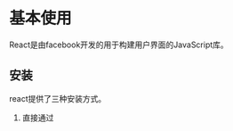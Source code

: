 # 基本使用

React是由facebook开发的用于构建用户界面的JavaScript库。

## 安装

react提供了三种安装方式。

1. 直接通过<script>标签引入react包。
2. 通过npm安装。
3. 使用create-react-app工具来构建一个基础的react开发环境。

## 组件

React的组件分为两种：**函数组件**和**类组件**。 

### 创建组件

#### 函数组件

函数组件是一个Javascript函数，它接受一个props对象作为参数。并返回一个react元素。这里的props对象包含了组件上定义的属性。

```jsx
// 定义了一个头像组件。组件名称开头字母必须大写，以区分html标签 
function Head(props) {    
    return (<div>             
        <img src="props.user.headUrl"></img>             
        <span>{props.user.userName}</span>            
        <div>); 
}  
```

#### 类组件

react还可以使用ES6的class定义组件,必须继承React.Component类。

```jsx
class head extends React.Component {  
    render() {    
        return <h1>hello, {props.user.userName}</h1>
    } 
}
```

React 元素是[不可变对象](https://en.wikipedia.org/wiki/Immutable_object)。一旦被创建，你就无法更改它的子元素或者属性。一个元素就像电影的单帧：它代表了某个特定时刻的 UI。

> 组件名称必须以大写字母开头。React 会将以小写字母开头的组件视为原生 DOM 标签。例如，
>
> `<div/> `代表 HTML 的 div 标签，而`<Welcome/>` 则代表一个组件，并且需在作用域内使用 Welcome。

### 受控组件与非受控组件

在学习React过程中，我们必然能够看到受控组件与非受控组件的概念。也许初看官方文档或许的确有些令人迷茫的地方。那么什么是受控组件与非受控组件呢？

 在html元素中，通常能够与用户进行数据交互的就只有表单元素了，而在表单元素中，无论是能够接收用户输入文本数据的`<input/>`元素还是能够让用户进行选择的`<select/>`元素，它的内部都会维护一个变量（在React语境下称为state），这个变量存储着用户交互的数据。而React为了实现数据的双向绑定，必然要将数据保存在自定义的state组件中。这种由React控制表单值的组件就被称为**受控组件**。

而并未将值保存在受React控制的变量中的表单元素，就被称为**非受控组件**。

## 渲染

### 普通渲染

```jsx
import React from "react";
import ReactDOM from "react-dom/client";
import App from "./App";

const root = ReactDOM.createRoot(document.getElementById("root"));
root.render(
    <React.StrictMode>
        <App />
    </React.StrictMode>,
);
```

### Protals

## 组件的数据流

在React中，组件的数据是从上往下流动的，顾名思义，就是数据从父组件流向子组件，这个过程是通过props进行传递的。我们知道React是MVVM的框架，而组件内的数据模型就是通过state定义的。

###  state

[state](https://zh-hans.reactjs.org/docs/state-and-lifecycle.html)也称为状态，根据组件是否存在state可以将组件分为有**状态组件**和**无状态组件**。有状态组件一般指的是类组件，而无状态的组件一般指的是函数组件。但是随着React Hoos的更新，函数组件也可以是有状态的。

在类组件中，构造函数是唯一可以为state赋值的地方。

```javascript
    constructor(props: any) {
        super(props);
        this.state = {
            topList: [],
        };
    }
```

使用state有两个需要注意的地方。

- 不要直接修改state。state`的修改必须通过 ` setState() `函数进行修改，否则组件不会被重新渲染。
 ```javascript
  // 不正确的做法
  this.state.topList = [{ a:  '' b" }];
  
  // 正确做法
  this.setState({
      topList: []
  });
 ```

- state的更新可能是异步的。React可能会把多个setState合并成一个调用。因此当你调用了setState之后，state可能不会立刻更新。

#### 有状态组件和无状态组件的区别

#### 为什么State的更新是异步的 

### props





### 基本使用

### Render Props

## 组件的事件

### 基本使用

### 合成事件

## 组件的生命周期

## 组件实例

## 组件复用

### 高阶组件 （HOC）

## 组件间的通信

### 父子组件的通信

假设我们现在有两个组件，父组件`<Counter/>`和子组件`<Add/>`，下面是父子组件传参的方式。

- 父组件通过Props将参数传递给子组件，然后子组件接收父组件传入的参数。

  ```jsx
  // Counter.js
  import Add from "./Add";
  
  function Counter() {
      let num = 0;
  
      return (
          <div>
              <Add num={num}></Add>
          </div>
      );
  }
  
  //Add.js
  function Add(props) {
      return <span>传入数值：{props.num}</span>;
  }
  ```
- 子组件一般通过回调函数将参数传递给父组件。下面的示例在子组件`<Add/>`中添加计数按钮，按钮每次点击就将传入数值 `+1`，然后将值回传给父组件。为了让变量`num`改变后在父组件中及时将结果渲染出来，把父组件修改为Class组件， 将num放到state中，把`num`变成可响应的，

  ```jsx
  // Counter.js
  import { useState } from "react";
  import Add from "./Add";
  
  function Counter() {
      let [num, setNum] = useState(0);
      const handleChange = (temp) => {
          setNum(temp);
      };
  
      return (
          <div>
              <span>计算结果： {num}</span>
              <Add num={num} onChange={handleChange}></Add>
          </div>
      );
  }
  
  // Add.js
  function Add(props) {
      let num = props.num;
      const handleAdd = () => {
          props.onChange(num + 1);
      };
      return (
          <div>
              <button onClick={handleAdd}>点击 + 1</button>
          </div>
      );
  }
  ```
  

### 兄弟组件的通信

所谓兄弟组件，即处于同一个父组件中子组件。其实从上面父组件的通信，大家基本就能看出，如何进行兄弟组件间的通信：其最方便的方式便是经过父组件，由父组件进行中转，将参数传给其他子组件、调用子组件的方法。

在上面父子组件中的通信示例中，再添加另一个子组件`<Sub/>`，sub组件中添加按钮，每次点击按钮就将传入参数`-1`, 并将计算结果通过回调参数传回父组件。这样子组件`<Add/>`和`<Sub/>`，通过父组件`<Counter/>`实现了`num`变量的共享。

```jsx
// Sub.js
function Sub(props) {
    let num = props.num;

    const onClick = function () {
        num -= 1;
        props.onChange(num);
    };

    return <button onClick={onClick}>点击 - 1</button>;
}
```

### 跨级组件的通信

跨级组件通信指的是相隔多个级别的组件间的通信。它们和父子组件、兄弟组件间的通信不一致的是：组件间嵌套过深、甚至压根处于不同分支上的组件间的通信（页面上的组件通常被组织为一棵组件树），这样就不能简单的通过Props或者回调来通信了。

当组件处于同一个分支的时候，通常使用`Context`进行通信，当组件处于不同分支时，通常使用`Event Bus`通信。当然，Event Bus相对Context要灵活的很多。

#### 使用Context 

Context是一个典型的生产者-消费者（Provider-Consumer）模式。当订阅了Context的消费者的组件，能从组件树中，离自己最近的生产者中获取值。Context的使用包含创建和使用两个部分。我们先介绍Context的API，然后再通过Demo说明如何使用Context。

Context的相关API包含下面几个：

- React.createContext(defaultValue)

  通过调用该API,就可以创建一个Context对象。defaultValue是传入的默认值， 当订阅了Context消费者的组件，没有从树中匹配到生产者时，defaultValue才会生效

  ```jsx
  const Context = React.createContext(defaultValue);
  ```

- Conext.displayName

  Context对象能够设置display属性，React DevTools 使用该字符串来确定 context 要显示的内容。

- Context.Provider

  Provider是Context对象上的生产者组件。使用Provider标签包裹的后代组件都能够访问到Provider组件传入的value。

  ```jsx
  <Context.Provider value={/* 需要传给后代的值 */}>
      <ChildComponent></ChildComponent>
  </Context.Provider>
  ```

1. Provider可以嵌套使用，但是同一个Context的Provider嵌套时，里层的值会覆盖外层的值。
1. Provider能够监听到value值的变化，当value值变化时，它内部的所有消费者组件都会重新渲染。 
1. 其实value传入的值也可以是对象，该对象可以包含一个回调函数，用来更新传入的值。

- Context.Consumer

  Consumer是一个消费者组件，此组件可以让你在[函数式组件](https://zh-hans.reactjs.org/docs/components-and-props.html#function-and-class-components)中可以订阅 context。但是这要求消费

  组件必须把一个函数作为子元素，这个函数接受Provider传入的值, 并返回一个React元素节点

  ```jsx
  function FunComponent() {
      return (
          <Context.Consumer>
              {value => {
                  return <div>{value}</div>;
              }}
          </Context.Consumer>
      );
  }
  ```

- Class.contextType

  contextType是自定义的类组件上的静态属性，可以被赋值为创建的Context对象，这样就可以在类组件内部通过`this.Context`来访问生产者传入的值。

  ```jsx
  class ClazzComponet extends React.Component {
      static contextType = Context;
  
      render() {
          const value = this.context;
          return <div>{value}</div>
      }
  }
  ```

  当然，也可以在类外部赋值。
  
  ```jsx
  ClazzComponet.contextType = Context;
  ```

接下来我们通过一个demo演示Context的使用。

1. 创建Context。

   ```jsx
   // Context.js
   import React from "react";
   
   const CounterContext = React.createContext({
       num: 0,
       handleChange: () => {},
   });
   
   CounterContext.displayName = "CounterContextName";
   
   export default CounterContext;
   ```

2. 在Account组件中添加一个Provider组件，将包含一个num变量及改变num变量的回调函数的对象，作为值传入其包裹的子组件及其后代。

   ```jsx
   import React from "react";
   import Counter from "./Counter";
   import CounterContext from "./Context";
   
   class Account extends React.Component {
       static contentType = CounterContext;
   
       constructor(props) {
           super(props);
   
           this.state = {
               num: 0,
           };
           this.handleChange = this.handleChange.bind(this);
       }
   
       handleChange(num) {
           this.setState({
               num,
           });
       }
   
       render() {
           const provider = {
               num: this.state.num,
               handleChange: this.handleChange,
           };
   
           return (
               <CounterContext.Provider value={provider}>
                   <Counter></Counter>
               </CounterContext.Provider>
           );
       }
   }
   
   export default Account;
   ```

3. 在Counter类组件中，订阅Provider传入的value值，并展示对象值的num变量。

   ```jsx
   import React from "react";
   import Add from "./Add";
   import CounterContext from "./Context";
   
   class Counter extends React.Component<any, any> {
       static contextType = CounterContext;
   
       constructor(props) {
           super(props);
       }
   
       render() {
           const { num } = this.context;
   
           return (
               <div>
                   <span>计算结果： {num}</span>
                   <Add num={num}></Add>
               </div>
           );
       }
   }
   
   export default Counter;
   ```

4. 在Add函数组件中，订阅Provider传入的value值，并通过传入的回调函数，更改值中的num变量。

   ```jsx
   import CounterContext from "./Context";
   
   function Add(props) {
       let num = props.num;
       return (
           <CounterContext.Consumer>
               {(context: any) => {
                   const { handleChange } = context;
   
                   return (
                       <button
                           onClick={() => {
                               handleChange(num + 1);
                           }}
                       >
                           点击 + 1
                       </button>
                   );
               }}
           </CounterContext.Consumer>
       );
   }
   
   export default Add;
   ```

#### 使用Event Bus

## Hook

### Hook API

### Hook如何

## 错误处理

## 测试 

## 性能优化

## 参考文档

[1]: https://medium.com/pulseque/stateful-functional-components-react-hooks-e8d533da0f0e	"ReactHooks"
[2]: https://zh-hans.reactjs.org/docs/faq-state.html	"组件状态"
[3]: https://www.cnblogs.com/makai/p/14238200.html	"react的setState到底是同步还是异步？"
[4]: https://segmentfault.com/a/1190000013040438	"React 中 setState() 为什么是异步的？"

[5]: https://juejin.cn/post/6858276396968951822	"受控组件与非受控组件"
[6]: https://mp.weixin.qq.com/s/g1q-K5xDTV5nCB6H22L1Zg	"学好这些 React 设计模式，能让你的 React 项目飞起来"

